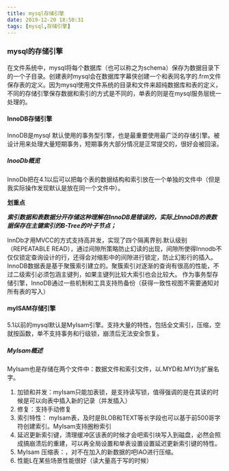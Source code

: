 ```yaml
---
title: mysql存储引擎
date: 2019-12-20 18:50:31
tags: [mysql,存储引擎]
---
```

### mysql的存储引擎
在文件系统中，mysql将每个数据库（也可以称之为schema）保存为数据目录下的一个子目录。创建表时mysql会在数据库字幕侠创建一个和表同名字的.frm文件保存表的定义。因为mysql使用文件系统的目录和文件来超纯数据库和表的定义，不同的存储引擎保存数据和索引的方式是不同的，单表的则是在mysql服务层统一处理的。

#### InnoDB存储引擎
InnoDB是mysql 默认使用的事务型引擎，也是最重要使用最广泛的存储引擎。被设计用来处理大量短期事务，短期事务大部分情况是正常提交的，很好会被回滚。

##### InooDb概览
InnoDb把在4.1以后可以把每个表的数据结构和索引放在一个单独的文件中（但是我实际操作发现默认是放在同一个文件中）。

**划重点**

***索引数据和表数据分开存储这种理解在InnoDB是错误的，实际上InnoDB的表数据保存在主键索引的B-Tree的叶子节点；***

InnDb才用MVCC的方式支持高并发，实现了四个隔离界别.默认级别（REPEATABLE READ），通过间隙所策略防止幻读的出现，间隙所使得Innodb不仅仅锁定查询设计的行，还得会对缩影中的间隙进行锁定，防止幻影行的插入。
InnoDB数据表是基于聚簇索引建立的。聚簇索引对逐渐的查询有很高的性能，不过二级索引必须包涵主键列，如果主键列比较大索引也会比较大。
作为事务型存储引擎，InnoDB通过一些机制和工具支持热备份（获得一致性视图不需要通知对所有表的写入）

#### myISAM存储引擎
5.1以前的mysql默认是MyIsam引擎。支持大量的特性，包括全文索引，压缩，空就按函数，单不支持事务和行级锁，崩溃后无法安全恢复。

##### MyIsam概述
MyIsam也是存储在两个文件中：数据文件和索引文件，以.MYD和.MYI为扩展名字。
1. 加锁和并发：myIsam只能加表锁，是支持读写锁，值得强调的是在其读的时候是可以向表中插入新的记录（并发插入）
2. 修复：支持手动修复
3. 索引特性：  myIsam表，及时是BLOB和TEXT等长字段也可以基于前500哥字符创建索引。MyIsam支持圈粉索引
4. 延迟更新索引键，清理缓冲区该表的时候才会吧索引块写入到磁盘，必然会照成搞崩溃后的重建，可以再全局设置和单表设置设置延迟更新索引键的特性。
5. MyIsam 压缩表：，对不在加入的新数据的吧IAO进行压缩。
6. 性能L在某些场景性能很好（读大量高于写的时候）
